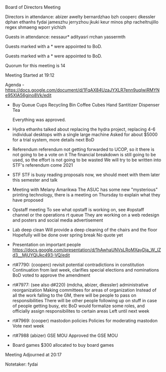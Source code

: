 Board of Directors Meeting

Directors in attendance:
abizer
awelty
bernardzhao
bzh
cooperc
dkessler
dphan
ethanhs
fydai
jameszhu
jerryzhou
jkuki
keur
minos
php
racheltrujillo
regex
shmaeng
wporr
yichizh

Guests in attendance:
nessaur*
adityasri
rrchan
yassermth

Guests marked with a * were appointed to BoD.

Guests marked with a * were appointed to BoD.

Quorum for this meeting is 14

Meeting Started at 19:12

Agenda - https://docs.google.com/document/d/1FqAX84UzaJYXLR7enn9uqlwiRMYNe95XlA56gjno8Vk/edit
- Buy Queue
  Cups
  Recycling Bin
  Coffee Cubes
  Hand Santitizer Dispenser
  Tea

  Everything was approved.

- Hydra
  ethanhs talked about replacing the hydra project, replacing 4-6 individual desktops with a single large machine
  Asked for about $5000 for a trial system, more details next BoD

- Referendum
  referendum not getting forwarded to UCOP, so it there is not going to be a vote on it
  The financial breakdown is still going to be used, so the effort is not going to be wasted
  We will try to be written into STF's referendum come 2021

- STF
  STF is busy reading proposals now, we should meet with them later this semester and talk

- Meeting with Melany Amarikwa
  The ASUC has some new "mysterious" printing technology, there is a meeting on Thursday to explain what they have proposed

- Opstaff meeting
  To see what opstaff is working on, see #opstaff channel or the operations rt queue
  They are working on a web redesign and posters and social media advertisement

- Lab deep clean
  Will provide a deep cleaning of the chairs and the floor
  Hopefully will be done over spring break
  No quote yet

- Presentation on important people
  https://docs.google.com/presentation/d/1hAwhaUNVsLRoMXayDja_W_lZd3__MjUYQIJkc493-VQ/edit

- rt#7790: (cooperc) revisit potential contradictions in constitution
  Continuation from last week, clarifies special elections and nominations
  BoD voted to approve the amendment

- rt#7977: (see also d#220) (mdcha, abizer, dkessler) administrative reorganization
  Making committees for areas of organization
  Instead of all the work falling to the GM, there will be people to pass on responsibilities
  There will be other people following up on stuff in case of people getting busy, etc
  BoD would formalize some roles, and officially assign responsibilites to certain areas
  Left until next week

- rt#7969: (cooper) mastodon policies
  Policies for moderating mastodon
  Vote next week

- rt#7988 (abizer) GSE MOU
  Approved the GSE MOU

- Board games
  $300 allocated to buy board games

Meeting Adjourned at 20:17

Notetaker: fydai
